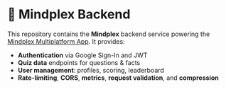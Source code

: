 # 🚀 Mindplex Backend

This repository contains the **Mindplex** backend service powering the [Mindplex Multiplatform App](https://personal-106.gitbook.io/mindplex-docs). It provides:

- **Authentication** via Google Sign-In and JWT  
- **Quiz data** endpoints for questions & facts  
- **User management**: profiles, scoring, leaderboard  
- **Rate-limiting**, **CORS**, **metrics**, **request validation**, and **compression**  
